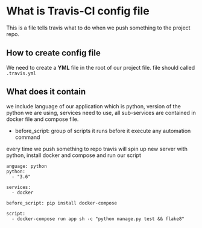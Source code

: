 # What is Travis-CI config file

This is a file tells travis what to do when we push something to the project repo.


## How to create config file

We need to create a **YML** file in the root of our project file. file should called `.travis.yml`


## What does it contain

we include language of our application which is python, version of the python we are using, services need to use,
all sub-services are contained in docker file and compose file.

- before_script: group of scripts it runs before it execute any automation command

every time we push something to repo travis will spin up new server with python, install docker and compose and run our script

```
anguage: python
python:
  - "3.6"

services:
  - docker

before_script: pip install docker-compose

script:
  - docker-compose run app sh -c "python manage.py test && flake8"
```
